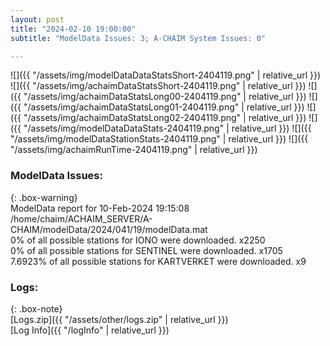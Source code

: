 ```yaml
---
layout: post
title: "2024-02-10 19:00:00"
subtitle: "ModelData Issues: 3; A-CHAIM System Issues: 0"

---
```


![]({{ "/assets/img/modelDataDataStatsShort-2404119.png" | relative_url }})
![]({{ "/assets/img/achaimDataStatsShort-2404119.png" | relative_url }})
![]({{ "/assets/img/achaimDataStatsLong00-2404119.png" | relative_url }})
![]({{ "/assets/img/achaimDataStatsLong01-2404119.png" | relative_url }})
![]({{ "/assets/img/achaimDataStatsLong02-2404119.png" | relative_url }})
![]({{ "/assets/img/modelDataDataStats-2404119.png" | relative_url }})
![]({{ "/assets/img/modelDataStationStats-2404119.png" | relative_url }})
![]({{ "/assets/img/achaimRunTime-2404119.png" | relative_url }})


### ModelData Issues:  
  
{: .box-warning}  
 ModelData report for 10-Feb-2024 19:15:08   
 /home/chaim/ACHAIM_SERVER/A-CHAIM/modelData/2024/041/19/modelData.mat   
 0% of all possible stations for IONO were downloaded. x2250   
 0% of all possible stations for SENTINEL were downloaded. x1705   
 7.6923% of all possible stations for KARTVERKET were downloaded. x9   
  


### Logs:  
  
{: .box-note}  
[Logs.zip]({{ "/assets/other/logs.zip" | relative_url }})  
[Log Info]({{ "/logInfo" | relative_url }})  
